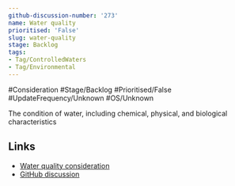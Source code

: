 ```yaml
---
github-discussion-number: '273'
name: Water quality
prioritised: 'False'
slug: water-quality
stage: Backlog
tags:
- Tag/ControlledWaters
- Tag/Environmental
---
```


#Consideration #Stage/Backlog #Prioritised/False #UpdateFrequency/Unknown #OS/Unknown

The condition of water, including chemical, physical, and biological characteristics

## Links

* [Water quality consideration](https://design.planning.data.gov.uk/planning-consideration/water-quality)
* [GitHub discussion](https://github.com/digital-land/data-standards-backlog/discussions/273)